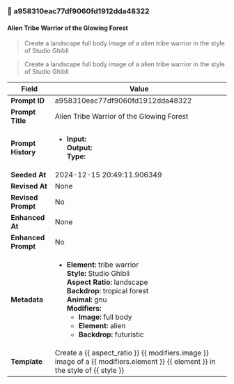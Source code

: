 

### 📜 a958310eac77df9060fd1912dda48322

#### Alien Tribe Warrior of the Glowing Forest

> Create a landscape full body image of a alien tribe warrior in the style of Studio Ghibli

> Create a landscape full body image of a alien tribe warrior in the style of Studio Ghibli

| Field          | Value                                                                                                                                                                      |
|----------------|----------------------------------------------------------------------------------------------------------------------------------------------------------------------------|
| **Prompt ID**  | a958310eac77df9060fd1912dda48322                                                                                                                                                            |
| **Prompt Title**  | Alien Tribe Warrior of the Glowing Forest                                                                                                                                                            |
| **Prompt History** | <ul><li>**Input:**  <br> **Output:**  <br> **Type:** </li></ul> |
| **Seeded At** | 2024-12-15 20:49:11.906349                                                                                                                                                   |
| **Revised At** | None                                                                                                                                                   |
| **Revised Prompt** | No                                                                                                                                                                      |
| **Enhanced At** | None                                                                                                                                                  |
| **Enhanced Prompt** | No                                                                                                                                                                    |
| **Metadata**   | <ul><li>**Element:** tribe warrior <br> **Style:** Studio Ghibli <br> **Aspect Ratio:** landscape <br> **Backdrop:** tropical forest <br> **Animal:** gnu <br> **Modifiers:**<ul><li>**Image:** full body</li><li>**Element:** alien</li><li>**Backdrop:** futuristic</li></ul></li></ul> |
| **Template**   | Create a {{ aspect_ratio }} {{ modifiers.image }} image of a {{ modifiers.element }} {{ element }} in the style of {{ style }}                                                                                                                                           |



